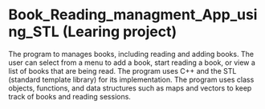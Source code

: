 # Book_Reading_managment_App_using_STL (Learing project)
The program to manages books, including reading and adding books.
The user can select from a menu to add a book, start reading a book, or view a list of books that are being read.
The program uses C++ and the STL (standard template library) for its implementation.
The program uses class objects, functions, and data structures such as maps and vectors to keep track of books and reading sessions.


